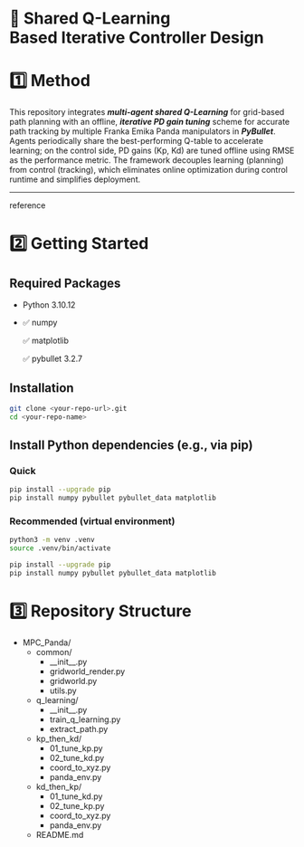# 🤖 Shared Q-Learning<br>Based Iterative Controller Design
# 1️⃣ Method
This repository integrates ***multi-agent shared Q-Learning*** for grid-based path planning with an offline, ***iterative PD gain tuning*** scheme for accurate path tracking by multiple Franka Emika Panda manipulators in ***PyBullet***.
Agents periodically share the best-performing Q-table to accelerate learning; on the control side, PD gains (Kp, Kd) are tuned offline using RMSE as the performance metric. The framework decouples learning (planning) from control (tracking), which eliminates online optimization during control runtime and simplifies deployment.
****
reference
# 2️⃣ Getting Started
## Required Packages
- Python 3.10.12
- 
  ✅ numpy

  ✅ matplotlib

  ✅ pybullet 3.2.7
## Installation
```bash
git clone <your-repo-url>.git
cd <your-repo-name>
```
## Install Python dependencies (e.g., via pip)
### Quick
```bash
pip install --upgrade pip
pip install numpy pybullet pybullet_data matplotlib
```
### Recommended (virtual environment)
```bash
python3 -m venv .venv
source .venv/bin/activate      

pip install --upgrade pip
pip install numpy pybullet pybullet_data matplotlib
```
# 3️⃣ Repository Structure
- MPC_Panda/
  - common/
      - \_\_init\_\_.py
      - gridworld_render.py
      - gridworld.py
      - utils.py
  - q_learning/
      - \_\_init\_\_.py
      - train_q_learning.py
      - extract_path.py
  - kp_then_kd/
      - 01_tune_kp.py
      - 02_tune_kd.py
      - coord_to_xyz.py
      - panda_env.py
  - kd_then_kp/
      - 01_tune_kd.py
      - 02_tune_kp.py
      - coord_to_xyz.py
      - panda_env.py
  - README.md
